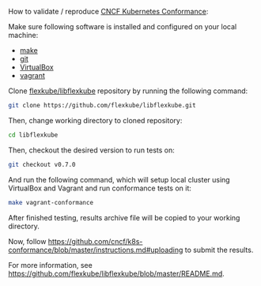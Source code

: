 How to validate / reproduce [CNCF Kubernetes Conformance](https://github.com/cncf/k8s-conformance):

Make sure following software is installed and configured on your local machine:
- [make](https://www.gnu.org/software/make/)
- [git](https://git-scm.com/book/en/v2/Getting-Started-Installing-Git)
- [VirtualBox](https://www.virtualbox.org/wiki/Downloads)
- [vagrant](https://www.vagrantup.com/docs/installation/)

Clone [flexkube/libflexkube](https://github.com/flexkube/libflexkube) repository by running the following command:
```sh
git clone https://github.com/flexkube/libflexkube.git
```

Then, change working directory to cloned repository:
```sh
cd libflexkube
```

Then, checkout the desired version to run tests on:
```sh
git checkout v0.7.0
```

And run the following command, which will setup local cluster using VirtualBox and Vagrant and run conformance tests on it:
```sh
make vagrant-conformance
```

After finished testing, results archive file will be copied to your working directory.

Now, follow https://github.com/cncf/k8s-conformance/blob/master/instructions.md#uploading to submit the results.

For more information, see https://github.com/flexkube/libflexkube/blob/master/README.md.
